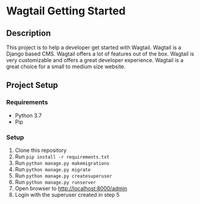 [//]: <> (create a readme description for a wag tail project)
# Wagtail Getting Started
## Description
This project is to help a developer get started with Wagtail. Wagtail is a Django based CMS. 
Wagtail offers a lot of features out of the box. Wagtail is very customizable and offers a great 
developer experience. Wagtail is a great choice for a small to medium size website. 

## Project Setup
### Requirements
* Python 3.7
* Pip

### Setup
1. Clone this repository
2. Run `pip install -r requirements.txt`
3. Run `python manage.py makemigrations`
4. Run `python manage.py migrate`
5. Run `python manage.py createsuperuser`
6. Run `python manage.py runserver`
7. Open browser to [http://localhost:8000/admin](http://localhost:8000/admin)
8. Login with the superuser created in step 5